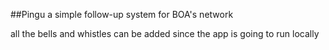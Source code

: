 ##Pingu
a simple follow-up system for BOA's network

all the bells and whistles can be added since the app is going to run locally
